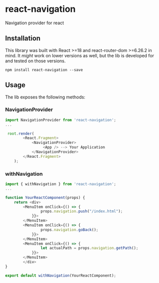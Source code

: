 # react-navigation
Navigation provider for react

## Installation
This library was built with React >=18 and react-router-dom >=6.26.2 in mind. It *might* work on lower versions
as well, but the lib is developed for and tested on those versions.
```
npm install react-navigation --save
```

## Usage
The lib exposes the following methods:

### NavigationProvider
```javascript
import NavigationProvider from 'react-navigation';
...

 root.render(
        <React.Fragment>
            <NavigationProvider>
                 <App /> --> Your Application
            </NavigationProvider>
        </React.Fragment>
    );
``` 

### withNavigation
``` javascript
import { withNavigation } from 'react-navigation';
...

function YourReactComponent(props) {
    return <div>
        <MenuItem onClick={() => {
                props.navigation.push("/index.html");
            }}>
        </MenuItem>
        <MenuItem onClick={() => {
                props.navigation.goBack();
            }}>
        </MenuItem>
        <MenuItem onClick={() => {
                let actualPath = props.navigation.getPath();
            }}>
        </MenuItem>
        </div>
}

export default withNavigation(YourReactComponent);
``` 